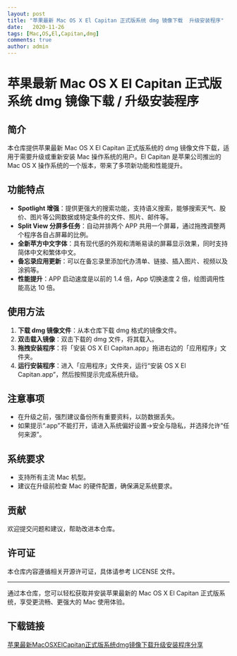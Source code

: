 ```yaml
---
layout: post
title: "苹果最新 Mac OS X El Capitan 正式版系统 dmg 镜像下载  升级安装程序"
date:   2020-11-26
tags: [Mac,OS,El,Capitan,dmg]
comments: true
author: admin
---
```

# 苹果最新 Mac OS X El Capitan 正式版系统 dmg 镜像下载 / 升级安装程序

## 简介
本仓库提供苹果最新 Mac OS X El Capitan 正式版系统的 dmg 镜像文件下载，适用于需要升级或重新安装 Mac 操作系统的用户。El Capitan 是苹果公司推出的 Mac OS X 操作系统的一个版本，带来了多项新功能和性能提升。

## 功能特点
- **Spotlight 增强**：提供更强大的搜索功能，支持语义搜索，能够搜索天气、股价、图片等公网数据或特定条件的文件、照片、邮件等。
- **Split View 分屏多任务**：自动并排两个 APP 共用一个屏幕，通过拖拽调整两个程序各自占屏幕的比例。
- **全新苹方中文字体**：具有现代感的外观和清晰易读的屏幕显示效果，同时支持简体中文和繁体中文。
- **备忘录应用更新**：可以在备忘录里添加代办清单、链接、插入图片、视频以及涂鸦等。
- **性能提升**：APP 启动速度是以前的 1.4 倍，App 切换速度 2 倍，绘图调用性能高达 10 倍。

## 使用方法
1. **下载 dmg 镜像文件**：从本仓库下载 dmg 格式的镜像文件。
2. **双击载入镜像**：双击下载的 dmg 文件，将其载入。
3. **拖拽安装程序**：将「安装 OS X El Capitan.app」拖进右边的「应用程序」文件夹。
4. **运行安装程序**：进入「应用程序」文件夹，运行“安装 OS X El Capitan.app”，然后按照提示完成系统升级。

## 注意事项
- 在升级之前，强烈建议备份所有重要资料，以防数据丢失。
- 如果提示“.app”不能打开，请进入系统偏好设置→安全与隐私，并选择允许“任何来源”。

## 系统要求
- 支持所有主流 Mac 机型。
- 建议在升级前检查 Mac 的硬件配置，确保满足系统要求。

## 贡献
欢迎提交问题和建议，帮助改进本仓库。

## 许可证
本仓库内容遵循相关开源许可证，具体请参考 LICENSE 文件。

---

通过本仓库，您可以轻松获取并安装苹果最新的 Mac OS X El Capitan 正式版系统，享受更流畅、更强大的 Mac 使用体验。

## 下载链接

[苹果最新MacOSXElCapitan正式版系统dmg镜像下载升级安装程序分享](https://pan.quark.cn/s/c5572c62915b)